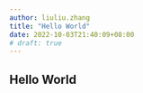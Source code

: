 ```yaml
---
author: liuliu.zhang
title: "Hello World"
date: 2022-10-03T21:40:09+08:00
# draft: true 
---
```


## Hello World
